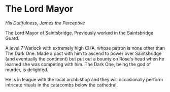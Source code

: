 # The Lord Mayor
_His Dutifulness, James the Perceptive_

The Lord Mayor of Saintsbridge. Previously worked in the Saintsbridge Guard.

A level 7 Warlock with extremely high CHA, whose patron is none other than The Dark One. Made a pact with him to ascend to power over Saintsbridge (and eventually the continent) but put out a bounty on Rose's head when he learned she was competing with him. The Dark One, being the god of murder, is delighted.

He is in league with the local archbishop and they will occasionally perform intricate rituals in the catacombs below the cathedral.